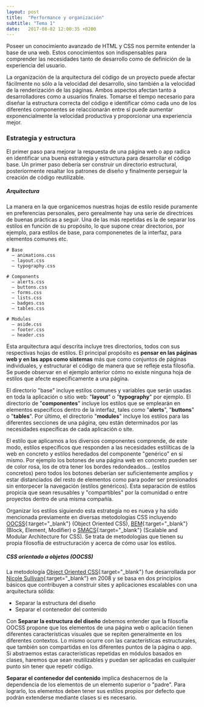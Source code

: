 ```yaml
---
layout: post
title:  "Performance y organización"
subtitle: "Tema 1"
date:   2017-08-02 12:00:35 +0200
---
```

Poseer un conocimiento avanzado de HTML y CSS nos permite entender la base de una web. Estos conocimientos son indispensables para comprender las necesidades tanto de desarrollo como de definición de la experiencia del usuario.

La organización de la arquitectura del código de un proyecto puede afectar fácilmente no sólo a la velocidad del desarrollo, sino también a la velocidad de la renderización de las páginas. Ambos aspectos afectan tanto a desarrolladores como a usuarios finales. Tomarse el tiempo necesario para diseñar la estructura correcta del código e identificar cómo cada uno de los diferentes componentes se relaccionarán entre sí puede aumentar exponencialmente la velocidad productiva y proporcionar una experiencia mejor.

### Estrategia y estructura

El primer paso para mejorar la respuesta de una página web o app radica en identificar una buena estrategia y estructura para desarrollar el código base. Un primer paso debería ser construir un directorio estructural, posteriormente resaltar los patrones de diseño y finalmente perseguir la creación de código reutilizable.  
  
##### Arquitectura

La manera en la que organicemos nuestras hojas de estilo reside puramente en preferencias personales, pero gerealmente hay una serie de directrices de buenas prácticas a seguir. Una de las más repetidas es la de separar los estilos en función de su propósito, lo que supone crear directorios, por ejemplo, para estilos de base, para componenetes de la interfaz, para elementos comunes etc.

```
# Base
  – animations.css
  – layout.css
  – typography.css

# Components
  – alerts.css
  – buttons.css
  – forms.css
  – lists.css
  – badges.css
  – tables.css

# Modules
  – aside.css
  – footer.css
  – header.css
```

Esta arquitectura aquí descrita incluye tres directorios, todos con sus respectivas hojas de estilos. El principal propósito es **pensar en las páginas web y en las apps como sistemas** más que como conjuntos de páginas individuales, y estructurar el código de manera que se refleje esta filosofía. Se puede observar en el ejemplo anterior cómo no existe ninguna hoja de estilos que afecte específicamente a una página. 

El directorio "base" incluye estilos comunes y variables que serán usadas en toda la aplicación o sitio web: "**layout**" o "**typography**" por ejemplo. El directorio de "**componentes**" incluye los estilos que se emplearán en elementos específicos dentro de la interfaz, tales como "**alerts**", "**buttons**" o "**tables**". Por último, el directorio "**modules**" incluye los estilos para las diferentes secciones de una página, qeu están determinados por las necesidades específicas de cada aplicación o site.

El estilo que aplicamos a los diversos componentes comprende, de este modo, estilos específicos que responden a las necesidades estilíticas de la web en concreto y estilos heredados del componente "genérico" en sí mismo. Por ejemplo los botones de una página web en concreto pueden ser de color rosa, los de otra tener los bordes redondeados... (estilos concretos) pero todos los botones deberían ser suficientemente amplios y estar distanciados del resto de elementos como para poder ser presionados sin entorpecer la navegación (estilos genéricos). Esta separación de estilos propicia que sean resusables y "compartibles" por la comunidad o entre proyectos dentro de una misma compañía. 

Organizar los estilos siguiendo esta estrategia no es nueva y ha sido mencionada previamente en diversas metodologías CSS incluyendo [OOCSS](http://oocss.org/){:target="_blank"} (Object Oriented CSS), [BEM](http://getbem.com/){:target="_blank"} (Block, Element, Modifier) o [SMACS](https://smacss.com/){:target="_blank"} (Scalable and Modular Architecture for CSS). Se trata de metodologías que tienen su propia filosofía de estructuración y acerca de cómo usar los estilos. 

##### CSS orientado a objetos (OOCSS)

La metodología [Object Oriented CSS](https://github.com/stubbornella/oocss){:target="_blank"} fue desarrollada por [Nicole Sullivan](http://www.stubbornella.org/content){:target="_blank"} en 2008 y se basa en dos principios básicos que contribuyen a construir sites y aplicaciones escalables con una arquitectura sólida:

- Separar la estructura del diseño
- Separar el contenedor del contenido

Con **Separar la estructura del diseño** debemos entender que la filosofía OOCSS propone que los elementos de una página web o aplicación tienen diferentes características visuales que se repiten generalmente en los diferentes contextos. Lo mismo ocurre con las características estructurales, que también son compartidas en los diferentes puntos de la página o app. Si abstraemos estas características repetidas en módulos basados en clases, haremos que sean reutilizables y puedan ser aplicadas en cualquier punto sin tener que repetir código. 

**Separar el contenedor del contenido** implica deshacernos de la dependencia de los elementos de un elemento superior o "padre". Para lograrlo, los elementos deben tener sus estilos propios por defecto que podrán extenderse mediante clases si es necesario.
